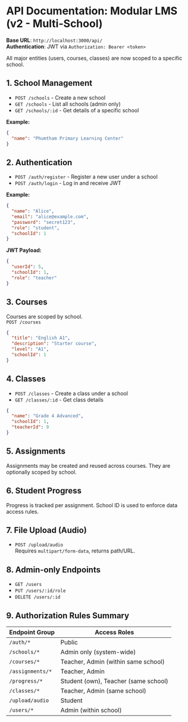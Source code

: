 # API Documentation: Modular LMS (v2 - Multi-School)

**Base URL**: `http://localhost:3000/api/`  
**Authentication**: JWT via `Authorization: Bearer <token>`

All major entities (users, courses, classes) are now scoped to a specific school.

## 1. School Management

- `POST /schools` - Create a new school  
- `GET /schools` - List all schools (admin only)  
- `GET /schools/:id` - Get details of a specific school

**Example:**

```json
{
  "name": "Phumtham Primary Learning Center"
}
```

## 2. Authentication

- `POST /auth/register` - Register a new user under a school  
- `POST /auth/login` - Log in and receive JWT

**Example:**

```json
{
  "name": "Alice",
  "email": "alice@example.com",
  "password": "secret123",
  "role": "student",
  "schoolId": 1
}
```

**JWT Payload:**

```json
{
  "userId": 5,
  "schoolId": 1,
  "role": "teacher"
}
```

## 3. Courses

Courses are scoped by school.  
`POST /courses`

```json
{
  "title": "English A1",
  "description": "Starter course",
  "level": "A1",
  "schoolId": 1
}
```

## 4. Classes

- `POST /classes` - Create a class under a school  
- `GET /classes/:id` - Get class details

```json
{
  "name": "Grade 4 Advanced",
  "schoolId": 1,
  "teacherId": 9
}
```

## 5. Assignments

Assignments may be created and reused across courses. They are optionally scoped by school.

## 6. Student Progress

Progress is tracked per assignment. School ID is used to enforce data access rules.

## 7. File Upload (Audio)

- `POST /upload/audio`  
  Requires `multipart/form-data`, returns path/URL.

## 8. Admin-only Endpoints

- `GET /users`  
- `PUT /users/:id/role`  
- `DELETE /users/:id`  

## 9. Authorization Rules Summary

| Endpoint Group      | Access Roles                          |
|---------------------|----------------------------------------|
| `/auth/*`           | Public                                 |
| `/schools/*`        | Admin only (system-wide)               |
| `/courses/*`        | Teacher, Admin (within same school)    |
| `/assignments/*`    | Teacher, Admin                         |
| `/progress/*`       | Student (own), Teacher (same school)   |
| `/classes/*`        | Teacher, Admin (same school)           |
| `/upload/audio`     | Student                                |
| `/users/*`          | Admin (within school)                  |